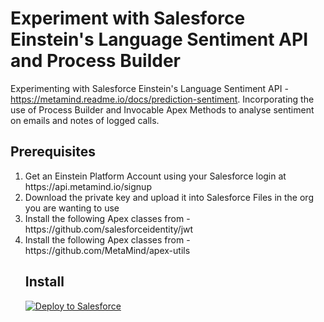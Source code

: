 # Experiment with Salesforce Einstein's Language Sentiment API and Process Builder
Experimenting with Salesforce Einstein's Language Sentiment API - https://metamind.readme.io/docs/prediction-sentiment. Incorporating the use of Process Builder and Invocable Apex Methods to analyse sentiment on emails and notes of logged calls.

<h2>Prerequisites</h2>
<ol>
<li>Get an Einstein Platform Account using your Salesforce login at https://api.metamind.io/signup</li>
<li>Download the private key and upload it into Salesforce Files in the org you are wanting to use</li>
<li>Install the following Apex classes from - https://github.com/salesforceidentity/jwt</li>
<li>Install the following Apex classes from - https://github.com/MetaMind/apex-utils</li>

<h2>Install</h2>
<a href="https://githubsfdeploy.herokuapp.com?owner=Clint-Chester&repo=sfdc-einstein-language-sentiment&ref=master">
  <img alt="Deploy to Salesforce"
       src="https://raw.githubusercontent.com/afawcett/githubsfdeploy/master/deploy.png">
</a>
